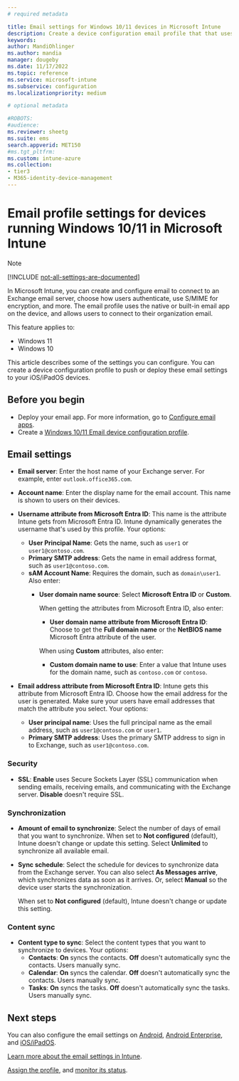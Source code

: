 ```yaml
---
# required metadata

title: Email settings for Windows 10/11 devices in Microsoft Intune
description: Create a device configuration email profile that that uses Exchange servers, and retrieves attributes from Microsoft Entra ID. You can also enable SSL, and synchronize email and schedules on Windows 10/11 client devices using Microsoft Intune.
keywords:
author: MandiOhlinger
ms.author: mandia
manager: dougeby
ms.date: 11/17/2022
ms.topic: reference
ms.service: microsoft-intune
ms.subservice: configuration
ms.localizationpriority: medium

# optional metadata

#ROBOTS:
#audience:
ms.reviewer: sheetg
ms.suite: ems
search.appverid: MET150
#ms.tgt_pltfrm:
ms.custom: intune-azure
ms.collection:
- tier3
- M365-identity-device-management
---
```


# Email profile settings for devices running Windows 10/11 in Microsoft Intune

> [!NOTE]
> [!INCLUDE [not-all-settings-are-documented](../includes/not-all-settings-are-documented.md)]

In Microsoft Intune, you can create and configure email to connect to an Exchange email server, choose how users authenticate, use S/MIME for encryption, and more. The email profile uses the native or built-in email app on the device, and allows users to connect to their organization email.

This feature applies to:

- Windows 11
- Windows 10

This article describes some of the settings you can configure. You can create a device configuration profile to push or deploy these email settings to your iOS/iPadOS devices.

## Before you begin

- Deploy your email app. For more information, go to [Configure email apps](email-settings-configure.md).
- Create a [Windows 10/11 Email device configuration profile](email-settings-configure.md).

## Email settings

- **Email server**: Enter the host name of your Exchange server. For example, enter `outlook.office365.com`.
- **Account name**: Enter the display name for the email account. This name is shown to users on their devices.
- **Username attribute from Microsoft Entra ID**: This name is the attribute Intune gets from Microsoft Entra ID. Intune dynamically generates the username that's used by this profile. Your options:
  - **User Principal Name**: Gets the name, such as `user1` or `user1@contoso.com`.
  - **Primary SMTP address**: Gets the name in email address format, such as `user1@contoso.com`.
  - **sAM Account Name**: Requires the domain, such as `domain\user1`. Also enter:  
    - **User domain name source**: Select **Microsoft Entra ID** or **Custom**.

      When getting the attributes from Microsoft Entra ID, also enter:
      - **User domain name attribute from Microsoft Entra ID**: Choose to get the **Full domain name** or the **NetBIOS name** Microsoft Entra attribute of the user.

      When using **Custom** attributes, also enter:
      - **Custom domain name to use**: Enter a value that Intune uses for the domain name, such as `contoso.com` or `contoso`.

- **Email address attribute from Microsoft Entra ID**: Intune gets this attribute from Microsoft Entra ID. Choose how the email address for the user is generated. Make sure your users have email addresses that match the attribute you select. Your options:
  - **User principal name**: Uses the full principal name as the email address, such as `user1@contoso.com` or `user1`.
  - **Primary SMTP address**: Uses the primary SMTP address to sign in to Exchange, such as `user1@contoso.com`.

### Security

- **SSL**: **Enable** uses Secure Sockets Layer (SSL) communication when sending emails, receiving emails, and communicating with the Exchange server. **Disable** doesn't require SSL.

### Synchronization

- **Amount of email to synchronize**: Select the number of days of email that you want to synchronize. When set to **Not configured** (default), Intune doesn't change or update this setting. Select **Unlimited** to synchronize all available email.
- **Sync schedule**: Select the schedule for devices to synchronize data from the Exchange server. You can also select **As Messages arrive**, which synchronizes data as soon as it arrives. Or, select **Manual** so the device user starts the synchronization.

  When set to **Not configured** (default), Intune doesn't change or update this setting.

### Content sync

- **Content type to sync**: Select the content types that you want to synchronize to devices. Your options:
  - **Contacts**: **On** syncs the contacts. **Off** doesn't automatically sync the contacts. Users manually sync.
  - **Calendar**: **On** syncs the calendar. **Off** doesn't automatically sync the contacts. Users manually sync.
  - **Tasks**: **On** syncs the tasks. **Off** doesn't automatically sync the tasks. Users manually sync.

## Next steps

You can also configure the email settings on [Android](email-settings-android.md), [Android Enterprise](email-settings-android-enterprise.md), and [iOS/iPadOS](email-settings-ios.md). 

[Learn more about the email settings in Intune](email-settings-configure.md).

[Assign the profile](device-profile-assign.md), and [monitor its status](device-profile-monitor.md).
